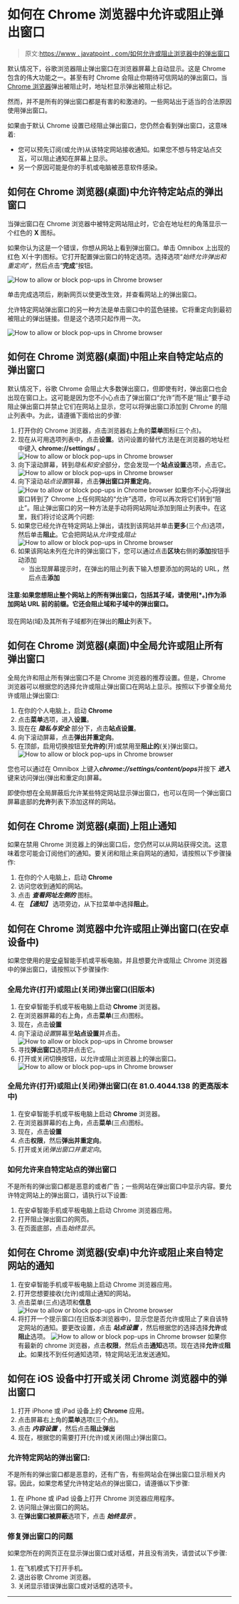 # 如何在 Chrome 浏览器中允许或阻止弹出窗口

> 原文:[https://www . javatpoint . com/如何允许或阻止浏览器中的弹出窗口](https://www.javatpoint.com/how-to-allow-or-block-pop-ups-in-chrome-browser)

默认情况下，谷歌浏览器阻止弹出窗口在浏览器屏幕上自动显示。这是 Chrome 包含的伟大功能之一。甚至有时 Chrome 会阻止你期待可信网站的弹出窗口。当 [Chrome 浏览器](https://www.javatpoint.com/google-chrome)弹出被阻止时，地址栏显示弹出被阻止标记。

然而，并不是所有的弹出窗口都是有害的和激进的。一些网站出于适当的合法原因使用弹出窗口。

如果由于默认 Chrome 设置已经阻止弹出窗口，您仍然会看到弹出窗口，这意味着:

*   您可以预先订阅(或允许)从该特定网站接收通知。如果您不想与特定站点交互，可以阻止通知在屏幕上显示。
*   另一个原因可能是你的手机或电脑被恶意软件感染。

## 如何在 Chrome 浏览器(桌面)中允许特定站点的弹出窗口

当弹出窗口在 Chrome 浏览器中被特定网站阻止时，它会在地址栏的角落显示一个红色的 **X** 图标。

如果你认为这是一个错误，你想从网站上看到弹出窗口。单击 Omnibox 上出现的红色 X(十字)图标。它打开配置弹出窗口的特定选项。选择选项“*始终允许弹出和重定向*”，然后点击“**完成**”按钮。

![How to allow or block pop-ups in Chrome browser](../Images/9668d04fab3226dd5bfab4db5eeea999.png)

单击完成选项后，刷新网页以使更改生效，并查看网站上的弹出窗口。

允许特定网站弹出窗口的另一种方法是单击窗口中的蓝色链接。它将重定向到最初被阻止的弹出链接。但是这个选项只起作用一次。

![How to allow or block pop-ups in Chrome browser](../Images/1a79fa9161475adc0ec78d3d188d9104.png)

## 如何在 Chrome 浏览器(桌面)中阻止来自特定站点的弹出窗口

默认情况下，谷歌 Chrome 会阻止大多数弹出窗口，但即使有时，弹出窗口也会出现在窗口上。这可能是因为您不小心点击了弹出窗口“允许”而不是“阻止”要手动阻止弹出窗口并禁止它们在网站上显示，您可以将弹出窗口添加到 Chrome 的阻止列表中。为此，请遵循下面给出的步骤:

1.  打开你的 Chrome 浏览器，点击浏览器右上角的**菜单**图标(三个点)。
2.  现在从可用选项列表中，点击**设置**。访问设置的替代方法是在浏览器的地址栏中键入 **chrome://settings/** 。
    ![How to allow or block pop-ups in Chrome browser](../Images/db700ac838530d69d16eb21d7cf06d1e.png)
3.  向下滚动屏幕，转到*隐私和安全*部分，您会发现一个**站点设置**选项，点击它。
    ![How to allow or block pop-ups in Chrome browser](../Images/93c2d92a53062d0d379c4f57af356391.png)
4.  向下滚动*站点设置*屏幕，点击**弹出窗口并重定向**。
    ![How to allow or block pop-ups in Chrome browser](../Images/80c52550f68599b98b276120dd89e801.png)
    如果你不小心将弹出窗口转到了 Chrome 上任何网站的“允许”选项，你可以再次将它们转到“阻止”。阻止弹出窗口的另一种方法是手动将网站网址添加到阻止列表中。在这里，我们将讨论这两个问题:
5.  如果您已经允许在特定网站上弹出，请找到该网站并单击**更多**(三个点)选项，然后单击**阻止**。它会把网站从*允许*变成*阻止*
    ![How to allow or block pop-ups in Chrome browser](../Images/2b978f77def307de5e52f816c8638264.png)
6.  如果该网站未列在允许的弹出窗口下，您可以通过点击**区块**右侧的**添加**按钮手动添加
    *   当出现屏幕提示时，在弹出的阻止列表下输入想要添加的网站的 URL，然后点击**添加**

#### 注意:如果您想阻止整个网站上的所有弹出窗口，包括其子域，请使用[*。]作为添加网站 URL 前的前缀。它还会阻止域和子域中的弹出窗口。

现在网站(域)及其所有子域都列在弹出的**阻止**列表下。

## 如何在 Chrome 浏览器(桌面)中全局允许或阻止所有弹出窗口

全局允许和阻止所有弹出窗口不是 Chrome 浏览器的推荐设置。但是，Chrome 浏览器可以根据您的选择允许或阻止弹出窗口在网站上显示。按照以下步骤全局允许或阻止弹出窗口:

1.  在你的个人电脑上，启动 **Chrome**
2.  点击**菜单**选项，进入**设置**。
3.  现在在 ***隐私与安全*** 部分下，点击**站点设置**。
4.  向下滚动屏幕，点击**弹出并重定向**。
5.  在顶部，启用切换按钮至**允许的**(开)或禁用至**阻止的**(关)弹出窗口。
    ![How to allow or block pop-ups in Chrome browser](../Images/0f0fde1f7fe11683fb96d3de400fd474.png)

您也可以通过在 Omnibox 上键入***chrome://settings/content/pops***并按下 ***进入*** 键来访问弹出(弹出和重定向)屏幕。

即使你想在全局屏蔽后允许某些特定网站显示弹出窗口，也可以在同一个弹出窗口屏幕底部的**允许**列表下添加这样的网站。

## 如何在 Chrome 浏览器(桌面)上阻止通知

如果在禁用 Chrome 浏览器上的弹出窗口后，您仍然可以从网站获得交流。这意味着您可能会订阅他们的通知。要关闭和阻止来自网站的通知，请按照以下步骤操作:

1.  在你的个人电脑上，启动 **Chrome**
2.  访问您收到通知的网站。
3.  点击 ***查看网址左侧的*** 图标。
4.  在 ***【通知】*** 选项旁边，从下拉菜单中选择**阻止**。

## 如何在 Chrome 浏览器中允许或阻止弹出窗口(在安卓设备中)

如果您使用的是[安卓](https://www.javatpoint.com/android-tutorial)智能手机或平板电脑，并且想要允许或阻止 Chrome 浏览器中的弹出窗口，请按照以下步骤操作:

### 全局允许(打开)或阻止(关闭)弹出窗口(旧版本)

1.  在安卓智能手机或平板电脑上启动 **Chrome** 浏览器。
2.  在浏览器屏幕的右上角，点击**菜单**(三点)图标。
3.  现在，点击**设置**
4.  向下滚动*设置*屏幕至**站点设置**并点击。
    ![How to allow or block pop-ups in Chrome browser](../Images/9dc8d6ad5bc318cc28ad2c14eae27931.png)
5.  寻找**弹出窗口**选项并点击它。
6.  打开或关闭切换按钮，以允许或阻止浏览器上的弹出窗口。
    ![How to allow or block pop-ups in Chrome browser](../Images/43b2fc1116024f94d320d175284390ee.png)

### 全局允许(打开)或阻止(关闭)弹出窗口(在 81.0.4044.138 的更高版本中)

1.  在安卓智能手机或平板电脑上启动 **Chrome** 浏览器。
2.  在浏览器屏幕的右上角，点击**菜单**(三点)图标。
3.  现在，点击**设置**
4.  点击**权限**，然后**弹出并重定向**。
5.  打开或关闭*弹出窗口并重定向*。

### 如何允许来自特定站点的弹出窗口

不是所有的弹出窗口都是恶意的或者广告；一些网站在弹出窗口中显示内容。要允许特定网站上的弹出窗口，请执行以下设置:

1.  在安卓智能手机或平板电脑上启动 Chrome 浏览器应用。
2.  打开阻止弹出窗口的网页。
3.  在页面底部，点击*始终显示*。

## 如何在 Chrome 浏览器(安卓)中允许或阻止来自特定网站的通知

1.  在安卓智能手机或平板电脑上启动 Chrome 浏览器应用。
2.  打开您想要接收(允许)或阻止通知的网站。
3.  点击菜单(三点)选项和**信息**
    ![How to allow or block pop-ups in Chrome browser](../Images/490ad263730c752481d564203174b945.png)
4.  将打开一个提示窗口(在旧版本浏览器中)，显示您是否允许或阻止了来自该特定网站的通知。要更改设置，点击 ***站点设置*** ，然后根据您的选择选择**允许**或**阻止**选项。
    ![How to allow or block pop-ups in Chrome browser](../Images/fdec929f9445f5eb2c9bfc114821a1c0.png)
    如果你有最新的 chrome 浏览器，点击**权限**，然后点击**通知**选项。现在选择**允许**或**阻止**。如果找不到任何通知选项，特定网站无法发送通知。

## 如何在 iOS 设备中打开或关闭 Chrome 浏览器中的弹出窗口

1.  打开 iPhone 或 iPad 设备上的 **Chrome** 应用。
2.  点击屏幕右上角的**菜单**选项(三个点)。
3.  点击 ***内容设置*** ，然后点击**阻止弹出**
4.  现在，根据您的需要打开(允许)或关闭(阻止)弹出窗口。

### 允许特定网站的弹出窗口:

不是所有的弹出窗口都是恶意的，还有广告，有些网站会在弹出窗口显示相关内容。因此，如果您希望允许特定站点的弹出窗口，请遵循以下步骤:

1.  在 iPhone 或 iPad 设备上打开 Chrome 浏览器应用程序。
2.  访问阻止弹出窗口的网站。
3.  在**弹出窗口被屏蔽**选项下，点击 ***始终显示*** 。

### 修复弹出窗口的问题

如果您所在的网页正在显示弹出窗口或对话框，并且没有消失，请尝试以下步骤:

1.  在飞机模式下打开手机。
2.  退出谷歌 Chrome 浏览器。
3.  关闭显示错误弹出窗口或对话框的选项卡。

* * *